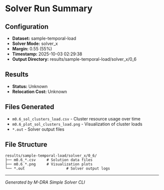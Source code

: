 # Solver Run Summary

## Configuration
- **Dataset:** sample-temporal-load
- **Solver Mode:** solver_x
- **Margin:** 0.55 (55%)
- **Timestamp:** 2025-10-03 02:29:38
- **Output Directory:** results/sample-temporal-load/solver_x/0_6

## Results
- **Status:** Unknown
- **Relocation Cost:** Unknown

## Files Generated
- `m0.6_sol_clusters_load.csv` - Cluster resource usage over time
- `m0.6_plot_sol_clusters_load.png` - Visualization of cluster loads
- `*.out` - Solver output files

## File Structure
```
results/sample-temporal-load/solver_x/0_6/
├── m0.6_*.csv     # Solution data files
├── m0.6_*.png     # Visualization plots
└── *.out                   # Solver output logs
```

---
*Generated by M-DRA Simple Solver CLI*
